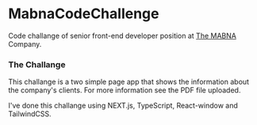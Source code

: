# MabnaCodeChallenge
Code challange of senior front-end developer position at [The MABNA](https://mabnadp.com/) Company.

### The Challange
This challange is a two simple page app that shows the information about the company's clients.
For more information see the PDF file uploaded.

I've done this challange using NEXT.js, TypeScript, React-window and TailwindCSS.
